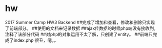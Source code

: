 # hw
2017 Summer Camp HW3 Backend
##完成了增加和查看，修改和删除只实现了前端部分。
##使用的文档来记录数据
##ajax传数据的时候php端没有接收到，注释了该部分代码
##对php的对象运用不太了解，只创建了entity。
##前端只完成了index.php 很丑，嗯。。


